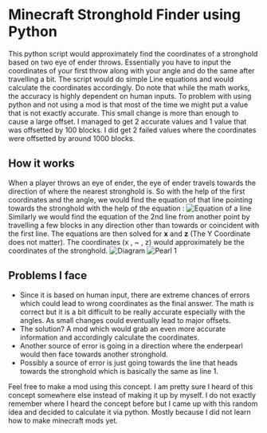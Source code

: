 # Minecraft Stronghold Finder using Python



This python script would approximately find the coordinates of a stronghold based on two eye of ender throws. Essentially you have to input the coordinates of your first throw along with your angle and do the same after travelling a bit. The script would do simple Line equations and would calculate the coordinates accordingly.
Do note that while the math works, the accuracy is highly dependent on human inputs. To problem with using python and not using a mod is that most of the time we might put a value that is not exactly accurate. This small change is more than enough to cause a large offset. 
I managed to get 2 accurate values and 1 value that was offsetted by 100 blocks. I did get 2 failed values where the coordinates were offsetted by around 1000 blocks.

## How it works
When a player throws an eye of ender, the eye of ender travels towards the direction of where the nearest stronghold is.
So with the help of the first coordinates and the angle, we would find the equation of that line pointing towards the stronghold with the help of the equation : ![Equation of a line](https://wikimedia.org/api/rest_v1/media/math/render/svg/d6756ad5943432d2b4ca4f77734bda1e024a52d7) 
Similarly we would find the equation of the 2nd line from another point by travelling a few blocks in any direction other than towards or coincident with the first line.
The equations are then solved for **x** and **z** (The Y Coordinate does not matter).
The coordinates (x , ~ , z) would approximately be the coordinates of the stronghold.
![Diagram](https://i.ibb.co/vmTXPpX/Untitled.png)
![Pearl 1](https://i.ibb.co/5LkXL9m/image.png)

## Problems I face
- Since it is based on human input, there are extreme chances of errors which could lead to wrong coordinates as the final answer. The math is correct but it is a bit difficult to be really accurate especially with the angles. As small changes could eventually lead to major offsets.
- The solution? A mod which would grab an even more accurate information and accordingly calculate the coordinates.
- Another source of error is going in a direction where the enderpearl would then face towards another stronghold.
- Possibly a source of error is just going towards the line that heads towards the stronghold which is basically the same as line 1.


Feel free to make a mod using this concept. I am pretty sure I heard of this concept somewhere else instead of making it up by myself. I do not exactly remember where I heard the concept before but I came up with this random idea and decided to calculate it via python. Mostly because I did not learn how to make minecraft mods yet.

